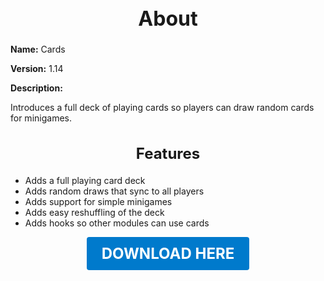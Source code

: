<h1 style="text-align:center; font-size:2rem; font-weight:bold;">About</h1>

**Name:**
Cards

**Version:**
1.14

**Description:**

Introduces a full deck of playing cards so players can draw random cards for minigames.

<h2 style="text-align:center; font-size:1.5rem; font-weight:bold;">Features</h2>

- Adds a full playing card deck
- Adds random draws that sync to all players
- Adds support for simple minigames
- Adds easy reshuffling of the deck
- Adds hooks so other modules can use cards





<p align="center"><a href="https://github.com/LiliaFramework/Modules/raw/refs/heads/gh-pages/cards.zip" style="display:inline-block;padding:12px 24px;font-size:1.5rem;font-weight:bold;text-decoration:none;color:#fff;background-color:var(--md-primary-fg-color,#007acc);border-radius:4px;">DOWNLOAD HERE</a></p>